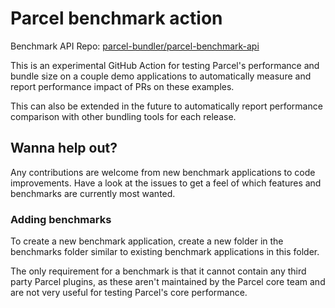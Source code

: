 # Parcel benchmark action

Benchmark API Repo: [parcel-bundler/parcel-benchmark-api](https://github.com/parcel-bundler/parcel-benchmark-api)

This is an experimental GitHub Action for testing Parcel's performance and bundle size on a couple demo applications to automatically measure and report performance impact of PRs on these examples.

This can also be extended in the future to automatically report performance comparison with other bundling tools for each release.

## Wanna help out?

Any contributions are welcome from new benchmark applications to code improvements. Have a look at the issues to get a feel of which features and benchmarks are currently most wanted.

### Adding benchmarks

To create a new benchmark application, create a new folder in the benchmarks folder similar to existing benchmark applications in this folder.

The only requirement for a benchmark is that it cannot contain any third party Parcel plugins, as these aren't maintained by the Parcel core team and are not very useful for testing Parcel's core performance.
